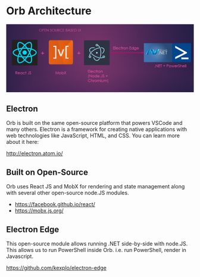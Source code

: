 # Orb Architecture

![](../documentation/orb_architecture.png)

## Electron
Orb is built on the same open-source platform that powers VSCode and many others.
Electron is a framework for creating native applications with web technologies like JavaScript, HTML, and CSS.
You can learn more about it here:

<a href= "http://electron.atom.io/" target="_blank">http://electron.atom.io/</a>

## Built on Open-Source

Orb uses React JS and MobX for rendering and state management along with several other open-source node.JS modules.

* <a href= "https://facebook.github.io/react/" target="_blank">https://facebook.github.io/react/</a>
* <a href= "https://mobx.js.org/" target="_blank">https://mobx.js.org/</a>

## Electron Edge

This open-source module allows running .NET side-by-side with node.JS. This allows us to run PowerShell inside Orb. i.e. run PowerShell, render in Javascript.

<a href= "https://github.com/kexplo/electron-edge" target="_blank">https://github.com/kexplo/electron-edge</a>


